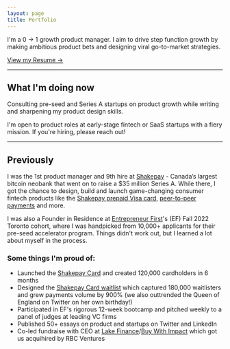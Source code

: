 ```yaml
---
layout: page
title: Portfolio
---
```


I'm a 0 → 1 growth product manager. I aim to drive step function growth by making ambitious product bets and designing viral go-to-market strategies.

[View my Resume →](https://hussam.fyi/resume.pdf)

<hr>

## What I'm doing now

Consulting pre-seed and Series A startups on product growth while writing and sharpening my product design skills. 

<p class="message">
I'm open to product roles at early-stage fintech or SaaS startups with a fiery mission. If you're hiring, please reach out!
</p>

<hr>

## Previously

I was the 1st product manager and 9th hire at [Shakepay](https://shakepay.com) - Canada’s largest bitcoin neobank that went on to raise a $35 million Series A. While there, I got the chance to design, build and launch game-changing consumer fintech products like the [Shakepay prepaid Visa card](https://shakepay.com/card), [peer-to-peer payments](https://decrypt.co/44519/bitcoin-app-shakepay-p2p-payments-canada-cashapp) and more.

I was also a Founder in Residence at [Entrepreneur First](https://www.google.com/search?q=entrepreneurfirst&sourceid=chrome&ie=UTF-8)'s (EF) Fall 2022 Toronto cohort, where I was handpicked from 10,000+ applicants for their pre-seed accelerator program. Things didn't work out, but I learned a lot about myself in the process.

### Some things I'm proud of:

* Launched the [Shakepay Card](https://shakepay.com/card) and created 120,000 cardholders in 6 months
* Designed the [Shakepay Card waitlist](https://blog.shakepay.com/introducing-the-shakepay-card/) which captured 180,000 waitlisters and grew payments volume by 900% (we also outtrended the Queen of England on Twitter on her own birthday!)
* Participated in EF's rigorous 12-week bootcamp and pitched weekly to a panel of judges at leading VC firms
* Published 50+ essays on product and startups on Twitter and LinkedIn
* Co-led fundraise with CEO at [Lake Finance](http://lake.finance/)/[Buy With Impact](https://buywithimpact.com/) which got us acquihired by RBC Ventures
